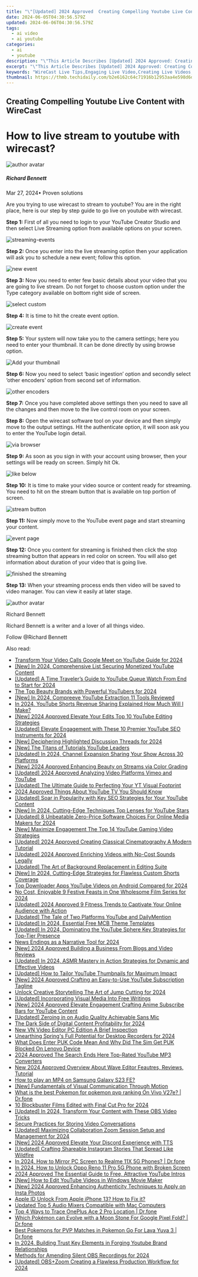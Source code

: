 ```yaml
---
title: "\"[Updated] 2024 Approved  Creating Compelling Youtube Live Content with WireCast\""
date: 2024-06-05T04:30:56.579Z
updated: 2024-06-06T04:30:56.579Z
tags:
  - ai video
  - ai youtube
categories:
  - ai
  - youtube
description: "\"This Article Describes [Updated] 2024 Approved: Creating Compelling Youtube Live Content with WireCast\""
excerpt: "\"This Article Describes [Updated] 2024 Approved: Creating Compelling Youtube Live Content with WireCast\""
keywords: "WireCast Live Tips,Engaging Live Video,Creating Live Videos,WireCast Streaming,Compelling Livestreams,Youtube Live Strategies,Interactive Broadcast"
thumbnail: https://thmb.techidaily.com/b2e6162c64c71916b12953aa4e598d6dbab13589e9351dbafbf801be610ecb70.jpg
---
```


## Creating Compelling Youtube Live Content with WireCast

# How to live stream to youtube with wirecast?

![author avatar](https://images.wondershare.com/filmora/article-images/richard-bennett.jpg)

##### Richard Bennett

 Mar 27, 2024• Proven solutions

 Are you trying to use wirecast to stream to youtube? You are in the right place, here is our step by step guide to go live on youtube with wirecast.

**Step 1:** First of all you need to login to your YouTube Creator Studio and then select Live Streaming option from available options on your screen.

![streaming-events ](https://images.wondershare.com/filmora/article-images/streaming-events.jpg)

**Step 2:** Once you enter into the live streaming option then your application will ask you to schedule a new event; follow this option.

![new event ](https://images.wondershare.com/filmora/article-images/new-event.jpg)

**Step 3:** Now you need to enter few basic details about your video that you are going to live stream. Do not forget to choose custom option under the Type category available on bottom right side of screen.

![ select custom](https://images.wondershare.com/filmora/article-images/select-custom.jpg)

**Step 4:** It is time to hit the create event option.

![create event ](https://images.wondershare.com/filmora/article-images/create-event.jpg)

**Step 5:** Your system will now take you to the camera settings; here you need to enter your thumbnail. It can be done directly by using browse option.

![ Add your thumbnail](https://images.wondershare.com/filmora/article-images/add-your-thumbnail.jpg)

**Step 6:** Now you need to select ‘basic ingestion’ option and secondly select ‘other encoders’ option from second set of information.

![ other encoders](https://images.wondershare.com/filmora/article-images/other-encoders.jpg)

**Step 7:** Once you have completed above settings then you need to save all the changes and then move to the live control room on your screen.

**Step 8:** Open the wirecast software tool on your device and then simply move to the output settings. Hit the authenticate option, it will soon ask you to enter the YouTube login detail.

![via browser ](https://images.wondershare.com/filmora/article-images/via-browser.jpg)

**Step 9:** As soon as you sign in with your account using browser, then your settings will be ready on screen. Simply hit Ok.

![ like below ](https://images.wondershare.com/filmora/article-images/like-below.jpg)

**Step 10:** It is time to make your video source or content ready for streaming. You need to hit on the stream button that is available on top portion of screen.

![ stream button](https://images.wondershare.com/filmora/article-images/stream-button.jpg)

**Step 11:** Now simply move to the YouTube event page and start streaming your content.

![event page ](https://images.wondershare.com/filmora/article-images/event-page.jpg)

**Step 12:** Once you content for streaming is finished then click the stop streaming button that appears in red color on screen. You will also get information about duration of your video that is going live.

![finished the streaming ](https://images.wondershare.com/filmora/article-images/finished-the-streaming.jpg)

**Step 13:** When your streaming process ends then video will be saved to video manager. You can view it easily at later stage.

![author avatar](https://images.wondershare.com/filmora/article-images/richard-bennett.jpg)

Richard Bennett

Richard Bennett is a writer and a lover of all things video.

Follow @Richard Bennett

<span class="atpl-alsoreadstyle">Also read:</span>
<div><ul>
<li><a href="https://facebook-record-videos.techidaily.com/transform-your-video-calls-google-meet-on-youtube-guide-for-2024/"><u>Transform Your Video Calls  Google Meet on YouTube Guide for 2024</u></a></li>
<li><a href="https://facebook-record-videos.techidaily.com/new-in-2024-comprehensive-list-securing-monetized-youtube-content/"><u>[New] In 2024, Comprehensive List  Securing Monetized YouTube Content</u></a></li>
<li><a href="https://facebook-record-videos.techidaily.com/updated-a-time-travelers-guide-to-youtube-queue-watch-from-end-to-start-for-2024/"><u>[Updated] A Time Traveler’s Guide to YouTube Queue  Watch From End to Start for 2024</u></a></li>
<li><a href="https://facebook-record-videos.techidaily.com/the-top-beauty-brands-with-powerful-youtubers-for-2024/"><u>The Top Beauty Brands with Powerful YouTubers for 2024</u></a></li>
<li><a href="https://facebook-record-videos.techidaily.com/new-in-2024-compreeve-youtube-extraction-11-tools-reviewed/"><u>[New] In 2024, Compreeve YouTube Extraction  11 Tools Reviewed</u></a></li>
<li><a href="https://facebook-record-videos.techidaily.com/in-2024-youtube-shorts-revenue-sharing-explained-how-much-will-i-make/"><u>In 2024, YouTube Shorts Revenue Sharing Explained  How Much Will I Make?</u></a></li>
<li><a href="https://facebook-record-videos.techidaily.com/new-2024-approved-elevate-your-edits-top-10-youtube-editing-strategies/"><u>[New] 2024 Approved  Elevate Your Edits  Top 10 YouTube Editing Strategies</u></a></li>
<li><a href="https://facebook-record-videos.techidaily.com/updated-elevate-engagement-with-these-10-premier-youtube-seo-instruments-for-2024/"><u>[Updated] Elevate Engagement with These 10 Premier YouTube SEO Instruments for 2024</u></a></li>
<li><a href="https://facebook-record-videos.techidaily.com/new-deciphering-highlighted-discussion-threads-for-2024/"><u>[New] Deciphering Highlighted Discussion Threads for 2024</u></a></li>
<li><a href="https://facebook-record-videos.techidaily.com/new-the-titans-of-tutorials-youtube-leaders/"><u>[New] The Titans of Tutorials  YouTube Leaders</u></a></li>
<li><a href="https://facebook-record-videos.techidaily.com/updated-in-2024-channel-expansion-sharing-your-show-across-30-platforms/"><u>[Updated] In 2024, Channel Expansion  Sharing Your Show Across 30 Platforms</u></a></li>
<li><a href="https://facebook-record-videos.techidaily.com/new-2024-approved-enhancing-beauty-on-streams-via-color-grading/"><u>[New] 2024 Approved  Enhancing Beauty on Streams via Color Grading</u></a></li>
<li><a href="https://facebook-record-videos.techidaily.com/updated-2024-approved-analyzing-video-platforms-vimeo-and-youtube/"><u>[Updated] 2024 Approved  Analyzing Video Platforms  Vimeo and YouTube</u></a></li>
<li><a href="https://facebook-record-videos.techidaily.com/updated-the-ultimate-guide-to-perfecting-your-yt-visual-footprint/"><u>[Updated] The Ultimate Guide to Perfecting Your YT Visual Footprint</u></a></li>
<li><a href="https://facebook-record-videos.techidaily.com/2024-approved-things-about-youtube-tv-you-should-know/"><u>2024 Approved  Things About YouTube TV You Should Know</u></a></li>
<li><a href="https://facebook-record-videos.techidaily.com/updated-soar-in-popularity-with-key-seo-strategies-for-your-youtube-content/"><u>[Updated] Soar in Popularity with Key SEO Strategies for Your YouTube Content</u></a></li>
<li><a href="https://facebook-record-videos.techidaily.com/new-in-2024-cutting-edge-techniques-top-lenses-for-youtube-stars/"><u>[New] In 2024, Cutting-Edge Techniques  Top Lenses for YouTube Stars</u></a></li>
<li><a href="https://facebook-record-videos.techidaily.com/updated-8-unbeatable-zero-price-software-choices-for-online-media-makers-for-2024/"><u>[Updated] 8 Unbeatable Zero-Price Software Choices For Online Media Makers for 2024</u></a></li>
<li><a href="https://facebook-record-videos.techidaily.com/new-maximize-engagement-the-top-14-youtube-gaming-video-strategies/"><u>[New] Maximize Engagement  The Top 14 YouTube Gaming Video Strategies</u></a></li>
<li><a href="https://facebook-record-videos.techidaily.com/updated-2024-approved-creating-classical-cinematography-a-modern-tutorial/"><u>[Updated] 2024 Approved  Creating Classical Cinematography  A Modern Tutorial</u></a></li>
<li><a href="https://facebook-record-videos.techidaily.com/updated-2024-approved-enriching-videos-with-no-cost-sounds-legally/"><u>[Updated] 2024 Approved  Enriching Videos with No-Cost Sounds Legally</u></a></li>
<li><a href="https://facebook-record-videos.techidaily.com/updated-the-art-of-background-replacement-in-editing-suite/"><u>[Updated] The Art of Background Replacement in Editing Suite</u></a></li>
<li><a href="https://facebook-record-videos.techidaily.com/new-in-2024-cutting-edge-strategies-for-flawless-custom-shorts-coverage/"><u>[New] In 2024, Cutting-Edge Strategies for Flawless Custom Shorts Coverage</u></a></li>
<li><a href="https://facebook-record-videos.techidaily.com/top-downloader-apps-youtube-videos-on-android-compared-for-2024/"><u>Top Downloader Apps  YouTube Videos on Android Compared for 2024</u></a></li>
<li><a href="https://facebook-record-videos.techidaily.com/no-cost-enjoyable-9-festive-feasts-in-one-wholesome-film-series-for-2024/"><u>No Cost, Enjoyable 9 Festive Feasts in One Wholesome Film Series for 2024</u></a></li>
<li><a href="https://facebook-record-videos.techidaily.com/updated-2024-approved-9-fitness-trends-to-captivate-your-online-audience-with-action/"><u>[Updated] 2024 Approved  9 Fitness Trends to Captivate Your Online Audience with Action</u></a></li>
<li><a href="https://facebook-record-videos.techidaily.com/updated-the-tale-of-two-platforms-youtube-and-dailymention/"><u>[Updated] The Tale of Two Platforms  YouTube and DailyMention</u></a></li>
<li><a href="https://facebook-record-videos.techidaily.com/updated-in-2024-essential-free-mcb-theme-templates/"><u>[Updated] In 2024, Essential Free MCB Theme Templates</u></a></li>
<li><a href="https://facebook-record-videos.techidaily.com/updated-in-2024-dominating-the-youtube-sphere-key-strategies-for-top-tier-presence/"><u>[Updated] In 2024, Dominating the YouTube Sphere  Key Strategies for Top-Tier Presence</u></a></li>
<li><a href="https://facebook-record-videos.techidaily.com/news-endings-as-a-narrative-tool-for-2024/"><u>News Endings as a Narrative Tool for 2024</u></a></li>
<li><a href="https://facebook-record-videos.techidaily.com/new-2024-approved-building-a-business-from-blogs-and-video-reviews/"><u>[New] 2024 Approved  Building a Business From Blogs and Video Reviews</u></a></li>
<li><a href="https://facebook-record-videos.techidaily.com/updated-in-2024-asmr-mastery-in-action-strategies-for-dynamic-and-effective-videos/"><u>[Updated] In 2024, ASMR Mastery in Action  Strategies for Dynamic and Effective Videos</u></a></li>
<li><a href="https://facebook-record-videos.techidaily.com/updated-how-to-tailor-youtube-thumbnails-for-maximum-impact/"><u>[Updated] How to Tailor YouTube Thumbnails for Maximum Impact</u></a></li>
<li><a href="https://facebook-record-videos.techidaily.com/new-2024-approved-crafting-an-easy-to-use-youtube-subscription-tagline/"><u>[New] 2024 Approved  Crafting an Easy-to-Use YouTube Subscription Tagline</u></a></li>
<li><a href="https://facebook-record-videos.techidaily.com/unlock-creative-storytelling-the-art-of-jump-cutting-for-2024/"><u>Unlock Creative Storytelling  The Art of Jump Cutting for 2024</u></a></li>
<li><a href="https://facebook-record-videos.techidaily.com/updated-incorporating-visual-media-into-free-writings/"><u>[Updated] Incorporating Visual Media Into Free Writings</u></a></li>
<li><a href="https://facebook-record-videos.techidaily.com/new-2024-approved-elevate-engagement-crafting-anime-subscribe-bars-for-youtube-content/"><u>[New] 2024 Approved  Elevate Engagement  Crafting Anime Subscribe Bars for YouTube Content</u></a></li>
<li><a href="https://facebook-record-videos.techidaily.com/updated-zeroing-in-on-audio-quality-achievable-sans-mic/"><u>[Updated] Zeroing in on Audio Quality  Achievable Sans Mic</u></a></li>
<li><a href="https://facebook-record-videos.techidaily.com/the-dark-side-of-digital-content-profitability-for-2024/"><u>The Dark Side of Digital Content Profitability for 2024</u></a></li>
<li><a href="https://video-creation-software.techidaily.com/new-vn-video-editor-pc-edition-a-brief-inspection/"><u>New VN Video Editor PC Edition A Brief Inspection</u></a></li>
<li><a href="https://screen-sharing-recording.techidaily.com/unearthing-springs-full-potential-for-desktop-recorders-for-2024/"><u>Unearthing Spring's Full Potential for Desktop Recorders for 2024</u></a></li>
<li><a href="https://sim-unlock.techidaily.com/what-does-enter-puk-code-mean-and-why-did-the-sim-get-puk-blocked-on-lenovo-device-by-drfone-android/"><u>What Does Enter PUK Code Mean And Why Did The Sim Get PUK Blocked On Lenovo Device</u></a></li>
<li><a href="https://ai-video-tools.techidaily.com/2024-approved-the-search-ends-here-top-rated-youtube-mp3-converters/"><u>2024 Approved The Search Ends Here Top-Rated YouTube MP3 Converters</u></a></li>
<li><a href="https://audio-shaping.techidaily.com/new-2024-approved-overview-about-wave-editor-feautres-reviews-tutorial/"><u>New 2024 Approved Overview About Wave Editor Feautres, Reviews, Tutorial</u></a></li>
<li><a href="https://blog-min.techidaily.com/how-to-play-an-mp4-on-samsung-galaxy-s23-fe-by-aiseesoft-video-converter-play-mp4-on-android/"><u>How to play an MP4 on Samsung Galaxy S23 FE?</u></a></li>
<li><a href="https://some-techniques.techidaily.com/new-fundamentals-of-visual-communication-through-motion/"><u>[New] Fundamentals of Visual Communication Through Motion</u></a></li>
<li><a href="https://change-location.techidaily.com/what-is-the-best-pokemon-for-pokemon-pvp-ranking-on-vivo-v27e-drfone-by-drfone-virtual-android/"><u>What is the best Pokemon for pokemon pvp ranking On Vivo V27e? | Dr.fone</u></a></li>
<li><a href="https://ai-vdieo-software.techidaily.com/10-blockbuster-films-edited-with-final-cut-pro-for-2024/"><u>10 Blockbuster Films Edited with Final Cut Pro for 2024</u></a></li>
<li><a href="https://visual-screen-recording.techidaily.com/updated-in-2024-transform-your-content-with-these-obs-video-tricks/"><u>[Updated] In 2024, Transform Your Content with These OBS Video Tricks</u></a></li>
<li><a href="https://screen-activity-recording.techidaily.com/secure-practices-for-storing-video-conversations/"><u>Secure Practices for Storing Video Conversations</u></a></li>
<li><a href="https://remote-screen-capture.techidaily.com/updated-maximizing-collaboration-zoom-session-setup-and-management-for-2024/"><u>[Updated] Maximizing Collaboration  Zoom Session Setup and Management for 2024</u></a></li>
<li><a href="https://discord-videos.techidaily.com/new-2024-approved-elevate-your-discord-experience-with-tts/"><u>[New] 2024 Approved  Elevate Your Discord Experience with TTS</u></a></li>
<li><a href="https://instagram-videos.techidaily.com/updated-crafting-shareable-instagram-stories-that-spread-like-wildfire/"><u>[Updated] Crafting Shareable Instagram Stories That Spread Like Wildfire</u></a></li>
<li><a href="https://screen-mirror.techidaily.com/in-2024-how-to-mirror-pc-screen-to-realme-11x-5g-phones-drfone-by-drfone-android/"><u>In 2024, How to Mirror PC Screen to Realme 11X 5G Phones? | Dr.fone</u></a></li>
<li><a href="https://android-unlock.techidaily.com/in-2024-how-to-unlock-oppo-reno-11-pro-5g-phone-with-broken-screen-by-drfone-android/"><u>In 2024, How to Unlock Oppo Reno 11 Pro 5G Phone with Broken Screen</u></a></li>
<li><a href="https://youtube-help.techidaily.com/2024-approved-the-essential-guide-to-free-attractive-youtube-intros/"><u>2024 Approved  The Essential Guide to Free, Attractive YouTube Intros</u></a></li>
<li><a href="https://youtube-clips.techidaily.com/new-how-to-edit-youtube-videos-in-windows-movie-maker/"><u>[New] How to Edit YouTube Videos in Windows Movie Maker</u></a></li>
<li><a href="https://instagram-video-recordings.techidaily.com/new-2024-approved-enhancing-authenticity-techniques-to-apply-on-insta-photos/"><u>[New] 2024 Approved  Enhancing Authenticity  Techniques to Apply on Insta Photos</u></a></li>
<li><a href="https://apple-account.techidaily.com/apple-id-unlock-from-apple-iphone-13-how-to-fix-it-by-drfone-ios/"><u>Apple ID Unlock From Apple iPhone 13? How to Fix it?</u></a></li>
<li><a href="https://sound-tweaking.techidaily.com/updated-top-5-audio-mixers-compatible-with-mac-computers/"><u>Updated Top 5 Audio Mixers Compatible with Mac Computers</u></a></li>
<li><a href="https://android-location-track.techidaily.com/top-4-ways-to-trace-oneplus-ace-2-pro-location-drfone-by-drfone-virtual-android/"><u>Top 4 Ways to Trace OnePlus Ace 2 Pro Location | Dr.fone</u></a></li>
<li><a href="https://pokemon-go-android.techidaily.com/which-pokemon-can-evolve-with-a-moon-stone-for-google-pixel-fold-drfone-by-drfone-virtual-android/"><u>Which Pokémon can Evolve with a Moon Stone For Google Pixel Fold? | Dr.fone</u></a></li>
<li><a href="https://android-pokemon-go.techidaily.com/best-pokemons-for-pvp-matches-in-pokemon-go-for-lava-yuva-3-drfone-by-drfone-virtual-android/"><u>Best Pokemons for PVP Matches in Pokemon Go For Lava Yuva 3 | Dr.fone</u></a></li>
<li><a href="https://extra-tips.techidaily.com/in-2024-building-trust-key-elements-in-forging-youtube-brand-relationships/"><u>In 2024, Building Trust  Key Elements in Forging Youtube Brand Relationships</u></a></li>
<li><a href="https://screen-capture.techidaily.com/methods-for-amending-silent-obs-recordings-for-2024/"><u>Methods for Amending Silent OBS Recordings for 2024</u></a></li>
<li><a href="https://remote-screen-capture.techidaily.com/updated-obspluszoom-creating-a-flawless-production-workflow-for-2024/"><u>[Updated] OBS+Zoom  Creating a Flawless Production Workflow for 2024</u></a></li>
</ul></div>

<ins class="adsbygoogle"
      style="display:block"
      data-ad-client="ca-pub-7571918770474297"
      data-ad-slot="8358498916"
      data-ad-format="auto"
      data-full-width-responsive="true"></ins>